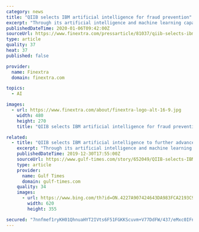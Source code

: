 ```yaml
---
category: news
title: "QIIB selects IBM artificial intelligence for fraud prevention"
excerpt: "Through its artificial intelligence and machine learning capabilities, IBM Safer Payments provides QIIB analysis on fraudulent patterns, predicts and alerts the bank of emerging fraud threats, and recommends countermeasure responses. It also uses both financial and non-financial data, together with a customer’s transaction history to perform ..."
publishedDateTime: 2020-01-06T09:42:00Z
sourceUrl: https://www.finextra.com/pressarticle/81037/qiib-selects-ibm-artificial-intelligence-for-fraud-prevention
type: article
quality: 37
heat: 37
published: false

provider:
  name: Finextra
  domain: finextra.com

topics:
  - AI

images:
  - url: https://www.finextra.com/about/finextra-logo-alt-16-9.jpg
    width: 480
    height: 270
    title: "QIIB selects IBM artificial intelligence for fraud prevention"

related:
  - title: "QIIB selects IBM artificial intelligence to further advance fraud prevention"
    excerpt: "Through its artificial intelligence and machine learning capabilities, IBM Safer Payments provides QIIB analysis on fraudulent patterns, predicts and alerts the bank of emerging fraud threats, and recommends countermeasure responses. It also uses both financial and non-financial data, together with a customer’s transaction history to perform ..."
    publishedDateTime: 2019-12-30T17:55:00Z
    sourceUrl: https://www.gulf-times.com/story/652049/QIIB-selects-IBM-artificial-intelligence-to-furthe
    type: article
    provider:
      name: Gulf Times
      domain: gulf-times.com
    quality: 34
    images:
      - url: https://www.bing.com/th?id=ON.4227A907424643DA983FCA2193C927AF
        width: 620
        height: 355

secured: "7nnfmef1ryKH01QhnuaHYT2IVts6F51FGKKScuvm+V77DdFW/437/eMxc0IFnhDmSQcvYu+64Zx5mzxeGdFLFTN2YDTGZT4bfpqxeQ4OukXg5k7BmkpOl1F+Sxhs6NEykYSQxyzhGV09Kq0+wRs5dL1gQwFj5ni+xo74brdSI5ZFm6Iaox5++DpTUbjb3xGiGHXPkywwaSPRqLEN5SU1xQdUhdBdNeb64/G9R2ecUsNew4OoXMe+Ah87toyYnclm8yPws4sSyJHMyfv+VPpQgQ==;jE5ZPxfEVck1XN44NKoqew=="
---
```


